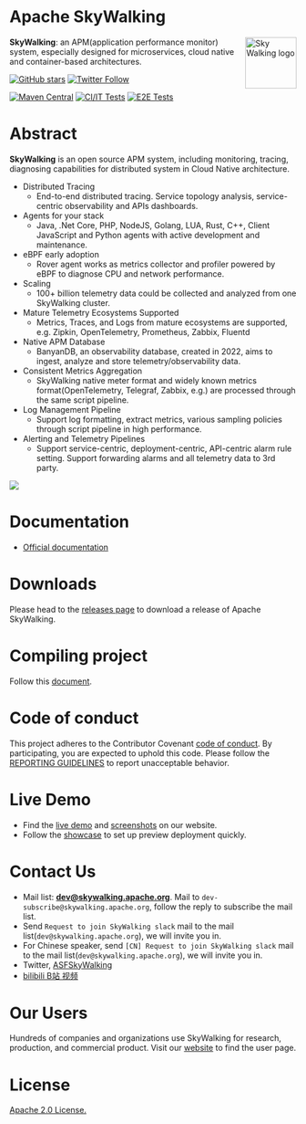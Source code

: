 Apache SkyWalking
==========

<img src="http://skywalking.apache.org/assets/logo.svg" alt="Sky Walking logo" height="90px" align="right" />

**SkyWalking**: an APM(application performance monitor) system, especially designed for
microservices, cloud native and container-based architectures.

[![GitHub stars](https://img.shields.io/github/stars/apache/skywalking.svg?style=for-the-badge&label=Stars&logo=github)](https://github.com/apache/skywalking)
[![Twitter Follow](https://img.shields.io/twitter/follow/asfskywalking.svg?style=for-the-badge&label=Follow&logo=twitter)](https://twitter.com/AsfSkyWalking)

[![Maven Central](https://img.shields.io/maven-central/v/org.apache.skywalking/apache-skywalking-apm.svg)](http://skywalking.apache.org/downloads/)
[![CI/IT Tests](https://github.com/apache/skywalking/workflows/CI%20AND%20IT/badge.svg?branch=master)](https://github.com/apache/skywalking/actions?query=workflow%3ACI%2BAND%2BIT+event%3Aschedule+branch%3Amaster)
[![E2E Tests](https://github.com/apache/skywalking/workflows/E2E/badge.svg?branch=master)](https://github.com/apache/skywalking/actions?query=branch%3Amaster+event%3Aschedule+workflow%3AE2E)

# Abstract
**SkyWalking** is an open source APM system, including monitoring, tracing, diagnosing capabilities for distributed system
in Cloud Native architecture.

* Distributed Tracing
  * End-to-end distributed tracing. Service topology analysis, service-centric observability and APIs dashboards.
* Agents for your stack
  * Java, .Net Core, PHP, NodeJS, Golang, LUA, Rust, C++, Client JavaScript and Python agents with active development and maintenance.
* eBPF early adoption
  * Rover agent works as metrics collector and profiler powered by eBPF to diagnose CPU and network performance.
* Scaling
  * 100+ billion telemetry data could be collected and analyzed from one SkyWalking cluster.
* Mature Telemetry Ecosystems Supported
  * Metrics, Traces, and Logs from mature ecosystems are supported, e.g. Zipkin, OpenTelemetry, Prometheus, Zabbix, Fluentd
* Native APM Database
  * BanyanDB, an observability database, created in 2022, aims to ingest, analyze and store telemetry/observability data.
* Consistent Metrics Aggregation
  * SkyWalking native meter format and widely known metrics format(OpenTelemetry, Telegraf, Zabbix, e.g.) are processed through the same script pipeline.
* Log Management Pipeline
  * Support log formatting, extract metrics, various sampling policies through script pipeline in high performance.
* Alerting and Telemetry Pipelines
  * Support service-centric, deployment-centric, API-centric alarm rule setting. Support forwarding alarms and all telemetry data to 3rd party.

<img src="https://skywalking.apache.org/images/home/architecture.svg?t=20220513"/>

# Documentation
- [Official documentation](https://skywalking.apache.org/docs/#SkyWalking)


# Downloads
Please head to the [releases page](https://skywalking.apache.org/downloads/) to download a release of Apache SkyWalking.

# Compiling project
Follow this [document](docs/en/guides/How-to-build.md).

# Code of conduct
This project adheres to the Contributor Covenant [code of conduct](https://www.apache.org/foundation/policies/conduct). By participating, you are expected to uphold this code.
Please follow the [REPORTING GUIDELINES](https://www.apache.org/foundation/policies/conduct#reporting-guidelines) to report unacceptable behavior.

# Live Demo
- Find the [live demo](https://skywalking.apache.org/#demo) and [screenshots](https://skywalking.apache.org/#arch) on our website.
- Follow the [showcase](https://skywalking.apache.org/docs/skywalking-showcase/next/readme/) to set up preview deployment quickly.

# Contact Us
* Mail list: **dev@skywalking.apache.org**. Mail to `dev-subscribe@skywalking.apache.org`, follow the reply to subscribe the mail list.
* Send `Request to join SkyWalking slack` mail to the mail list(`dev@skywalking.apache.org`), we will invite you in.
* For Chinese speaker, send `[CN] Request to join SkyWalking slack` mail to the mail list(`dev@skywalking.apache.org`), we will invite you in.
* Twitter, [ASFSkyWalking](https://twitter.com/AsfSkyWalking)
* [bilibili B站 视频](https://space.bilibili.com/390683219)

# Our Users
Hundreds of companies and organizations use SkyWalking for research, production, and commercial product.
Visit our [website](http://skywalking.apache.org/users/) to find the user page.

# License
[Apache 2.0 License.](LICENSE)

